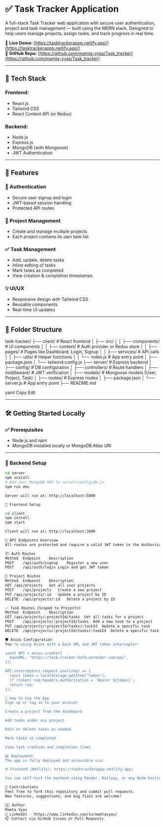# ✅ Task Tracker Application

A full-stack Task Tracker web application with secure user authentication, project and task management — built using the MERN stack. Designed to help users manage projects, assign tasks, and track progress in real time.

🔗 **Live Demo:** [https://tasktrackerappp.netlify.app/](https://tasktrackerappp.netlify.app/)  
📂 **GitHub Repo:** [https://github.com/mamta-vyas/Task_tracker](https://github.com/mamta-vyas/Task_tracker)

---

## 🚀 Tech Stack

### **Frontend:**
- React.js
- Tailwind CSS
- React Context API (or Redux)

### **Backend:**
- Node.js
- Express.js
- MongoDB (with Mongoose)
- JWT Authentication

---

## 📌 Features

### 🔐 Authentication
- Secure user signup and login
- JWT-based session handling
- Protected API routes

### 📁 Project Management
- Create and manage multiple projects
- Each project contains its own task list

### ✅ Task Management
- Add, update, delete tasks
- Inline editing of tasks
- Mark tasks as completed
- View creation & completion timestamps

### 💡 UI/UX
- Responsive design with Tailwind CSS
- Reusable components
- Real-time UI updates

---

## 📂 Folder Structure

task-tracker/
├── client/ # React frontend
│ ├── src/
│ │ ├── components/ # UI components
│ │ ├── context/ # Auth provider or Redux store
│ │ ├── pages/ # Pages like Dashboard, Login, Signup
│ │ ├── services/ # API calls
│ │ ├── utils/ # Helper functions
│ │ └── index.js # App entry point
│ ├── package.json
│ └── tailwind.config.js
├── server/ # Express backend
│ ├── config/ # DB configuration
│ ├── controllers/ # Route handlers
│ ├── middleware/ # JWT verification
│ ├── models/ # Mongoose models (User, Project, Task)
│ ├── routes/ # Express routes
│ ├── package.json
│ └── server.js # App entry point
├── README.md

yaml
Copy
Edit


---

## 🛠️ Getting Started Locally

### ✅ Prerequisites
- Node.js and npm
- MongoDB installed locally or MongoDB Atlas URI

---

### 🔧 Backend Setup

```bash
cd server
npm install
# Add your MongoDB URI to server/config/db.js
npm run dev

Server will run at: http://localhost:5000

🎨 Frontend Setup

cd client
npm install
npm start

Client will run at: http://localhost:3000

🔐 API Endpoints Overview
All routes are protected and require a valid JWT token in the Authorization header.

📦 Auth Routes
Method	Endpoint	Description
POST	/api/auth/signup	Register a new user
POST	/api/auth/login	Login and get JWT token

📁 Project Routes
Method	Endpoint	Description
GET	/api/projects	Get all user projects
POST	/api/projects	Create a new project
PUT	/api/projects/:id	Update a project by ID
DELETE	/api/projects/:id	Delete a project by ID

✅ Task Routes (Scoped to Projects)
Method	Endpoint	Description
GET	/api/projects/:projectId/tasks	Get all tasks for a project
POST	/api/projects/:projectId/tasks	Add a new task to a project
PUT	/api/projects/:projectId/tasks/:taskId	Update a specific task
DELETE	/api/projects/:projectId/tasks/:taskId	Delete a specific task

🛡️ Axios Configuration
You're using Axios with a base URL and JWT token interceptor:

const API = axios.create({
  baseURL: "https://task-tracker-5nfd.onrender.com/api",
});

API.interceptors.request.use((req) => {
  const token = localStorage.getItem("token");
  if (token) req.headers.Authorization = `Bearer ${token}`;
  return req;
});

🧪 How to Use the App
Sign up or log in to your account

Create a project from the dashboard

Add tasks under any project

Edit or delete tasks as needed

Mark tasks as completed

View task creation and completion times

💻 Deployment
The app is fully deployed and accessible via:

🌐 Frontend (Netlify): https://tasktrackerappp.netlify.app/

You can self-host the backend using Render, Railway, or any Node hosting platform. Ensure it's connected to a MongoDB (Atlas) instance.

🙌 Contributions
Feel free to fork this repository and submit pull requests.
New features, suggestions, and bug fixes are welcome!

👩‍💻 Author
Mamta Vyas
🔗 LinkedIn - https://www.linkedin.com/in/mamtavyas/
📫 Contact via GitHub Issues or Pull Requests
